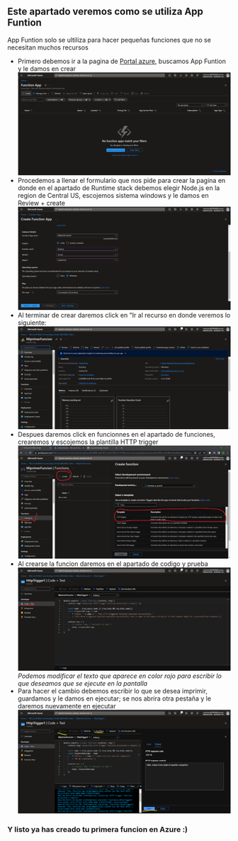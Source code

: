 ## Este apartado veremos como se utiliza App Funtion 
App Funtion solo se ultiliza para hacer pequeñas funciones que no se necesitan muchos recursos
- Primero debemos ir a la pagina de [Portal azure](https://portal.azure.com/#home), buscamos App Funtion y le damos en crear 
![](Imagenes\Crear.png)
- Procedemos a llenar el formulario que nos pide para crear la pagina en donde en el apartado de Runtime stack debemos elegir Node.js en la region de Central US, escojemos sistema windows y le damos en Review + create
![](Imagenes\Llenar.png)
- Al terminar de crear daremos click en "Ir al recurso en donde veremos lo siguiente:
![](Imagenes\Recurso.png)
- Despues daremos click en funcionnes en el apartado de funciones, crearemos y escojemos la plantilla HTTP trigger
![](Imagenes\pagina.png)
- Al crearse la funcion daremos en el apartado de codigo y prueba
![](Imagenes\prueba.png)
*Podemos modificar el texto que aparece en color rojo para escribir lo que deseamos que se ejecute en la pantalla*
- Para hacer el cambio debemos escribir lo que se desea imprimir, guardamos y le damos en ejecutar; se nos abrira otra pestaña y le daremos nuevamente en ejecutar
![](Imagenes\plantilla.png)
### Y listo ya has creado tu primera funcion en Azure :)